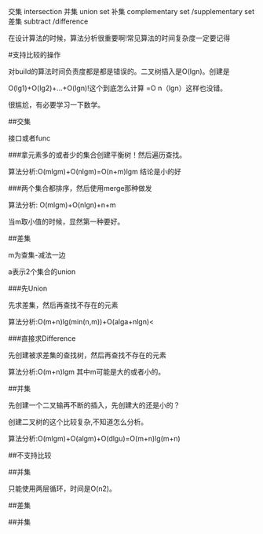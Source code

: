 
交集 intersection 
并集 union set
补集 complementary set /supplementary set
差集 subtract /difference

在设计算法的时候，算法分析很重要啊!常见算法的时间复杂度一定要记得

#支持比较的操作

对build的算法时间负责度都是都是错误的。二叉树插入是O(lgn)。创建是

O(lg1)+O(lg2)+...+O(lgn)!这个到底怎么计算
=O n（lgn）这样也没错。

很尴尬，有必要学习一下数学。


##交集

接口或者func

###拿元素多的或者少的集合创建平衡树！然后遍历查找。

算法分析:O(mlgm)+O(nlgm)=O(n+m)lgm
结论是小的好


###两个集合都排序，然后使用merge那种做发

算法分析: O(mlgm)+O(nlgn)+n+m

当m取小值的时候，显然第一种要好。


##差集

m为查集-减法一边

a表示2个集合的union


###先Union

先求差集，然后再查找不存在的元素


算法分析:O(m+n)lg(min(n,m))+O(alga+nlgn)<


###直接求Difference

先创建被求差集的查找树，然后再查找不存在的元素

算法分析:O(m+n)lgm 其中m可能是大的或者小的。


##并集

先创建一个二叉输再不断的插入，先创建大的还是小的？

创建二叉树的这个比较复杂,不知道怎么分析。

算法分析:O(mlgm)+O(algm)+O(dlgu)=O(m+n)lg(m+n)


##不支持比较


##并集

只能使用两层循环，时间是O(n2)。

##差集


##并集